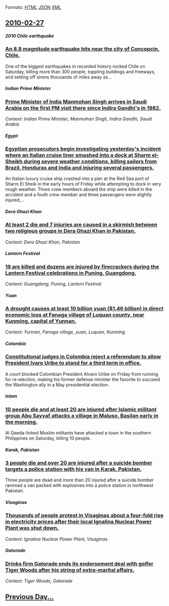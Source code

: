 
Formats: [HTML](2010/02/27/index.html)  [JSON](2010/02/27/index.json)  [XML](2010/02/27/index.xml)  

## [2010-02-27](/news/2010/02/27/index.md)

##### 2010 Chile earthquake
### [An 8.8 magnitude earthquake hits near the city of Concepcin, Chile. ](/news/2010/02/27/an-8-8-magnitude-earthquake-hits-near-the-city-of-concepcion-chile.md)
One of the biggest earthquakes in recorded history rocked Chile on Saturday, killing more than 300 people, toppling buildings and freeways, and setting off sirens thousands of miles away as...

##### Indian Prime Minister
### [Prime Minister of India Manmohan Singh arrives in Saudi Arabia on the first PM visit there since Indira Gandhi's in 1982. ](/news/2010/02/27/prime-minister-of-india-manmohan-singh-arrives-in-saudi-arabia-on-the-first-pm-visit-there-since-indira-gandhi-s-in-1982.md)
_Context: Indian Prime Minister, Manmohan Singh, Indira Gandhi, Saudi Arabia_

##### Egypt
### [Egyptian prosecutors begin investigating yesterday's incident where an Italian cruise liner smashed into a dock at Sharm el-Sheikh during severe weather conditions, killing sailors from Brazil, Honduras and India and injuring several passengers. ](/news/2010/02/27/egyptian-prosecutors-begin-investigating-yesterday-s-incident-where-an-italian-cruise-liner-smashed-into-a-dock-at-sharm-el-sheikh-during-se.md)
An Italian luxury cruise ship crashed into a pier at the Red Sea port of Sharm El Sheik in the early hours of Friday while attempting to dock in very rough weather. Three crew members aboard the ship were killed in the accident and a fouth crew member and three passengers were slightly injured,...

##### Dera Ghazi Khan
### [At least 2 die and 7 injuries are caused in a skirmish between two religious groups in Dera Ghazi Khan in Pakistan. ](/news/2010/02/27/at-least-2-die-and-7-injuries-are-caused-in-a-skirmish-between-two-religious-groups-in-dera-ghazi-khan-in-pakistan.md)
_Context: Dera Ghazi Khan, Pakistan_

##### Lantern Festival
### [19 are killed and dozens are injured by firecrackers during the Lantern Festival celebrations in Puning, Guangdong. ](/news/2010/02/27/19-are-killed-and-dozens-are-injured-by-firecrackers-during-the-lantern-festival-celebrations-in-puning-guangdong.md)
_Context: Guangdong, Puning, Lantern Festival_

##### Yuan
### [A drought causes at least 10 billion yuan ($1.46 billion) in direct economic loss at Fanaga village of Luquan county, near Kunming, capital of Yunnan. ](/news/2010/02/27/a-drought-causes-at-least-10-billion-yuan-1-46-billion-in-direct-economic-loss-at-fanaga-village-of-luquan-county-near-kunming-capital.md)
_Context: Yunnan, Fanaga village, yuan, Luquan, Kunming_

##### Colombia
### [Constitutional judges in Colombia reject a referendum to allow President lvaro Uribe to stand for a third term in office. ](/news/2010/02/27/constitutional-judges-in-colombia-reject-a-referendum-to-allow-president-alvaro-uribe-to-stand-for-a-third-term-in-office.md)
A court blocked Colombian President Alvaro Uribe on Friday from running for re-election, making his former defense minister the favorite to succeed the Washington ally in a May presidential election.

##### Islam
### [10 people die and at least 20 are injured after Islamic militant group Abu Sayyaf attacks a village in Maluso, Basilan early in the morning. ](/news/2010/02/27/10-people-die-and-at-least-20-are-injured-after-islamic-militant-group-abu-sayyaf-attacks-a-village-in-maluso-basilan-early-in-the-morning.md)
Al Qaeda-linked Muslim militants have attacked a town in the southern Philippines on Saturday, killing 10 people.

##### Karak, Pakistan
### [3 people die and over 20 are injured after a suicide bomber targets a police station with his van in Karak, Pakistan. ](/news/2010/02/27/3-people-die-and-over-20-are-injured-after-a-suicide-bomber-targets-a-police-station-with-his-van-in-karak-pakistan.md)
Three people are dead and more than 20 injured after a suicide bomber rammed a van packed with explosives into a police station in northwest Pakistan.

##### Visaginas
### [Thousands of people protest in Visaginas about a four-fold rise in electricity prices after their local Ignalina Nuclear Power Plant was shut down. ](/news/2010/02/27/thousands-of-people-protest-in-visaginas-about-a-four-fold-rise-in-electricity-prices-after-their-local-ignalina-nuclear-power-plant-was-shu.md)
_Context: Ignalina Nuclear Power Plant, Visaginas_

##### Gatorade
### [Drinks firm Gatorade ends its endorsement deal with golfer Tiger Woods after his string of extra-marital affairs. ](/news/2010/02/27/drinks-firm-gatorade-ends-its-endorsement-deal-with-golfer-tiger-woods-after-his-string-of-extra-marital-affairs.md)
_Context: Tiger Woods, Gatorade_

## [Previous Day...](/news/2010/02/26/index.md)

